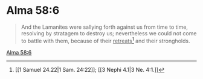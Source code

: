 # Alma 58:6

> And the Lamanites were sallying forth against us from time to time, resolving by stratagem to destroy us; nevertheless we could not come to battle with them, because of their <u>retreats</u>[^a] and their strongholds.

[Alma 58:6](https://www.churchofjesuschrist.org/study/scriptures/bofm/alma/58?lang=eng&id=p6#p6)


[^a]: [[1 Samuel 24.22|1 Sam. 24:22]]; [[3 Nephi 4.1|3 Ne. 4:1.]]
